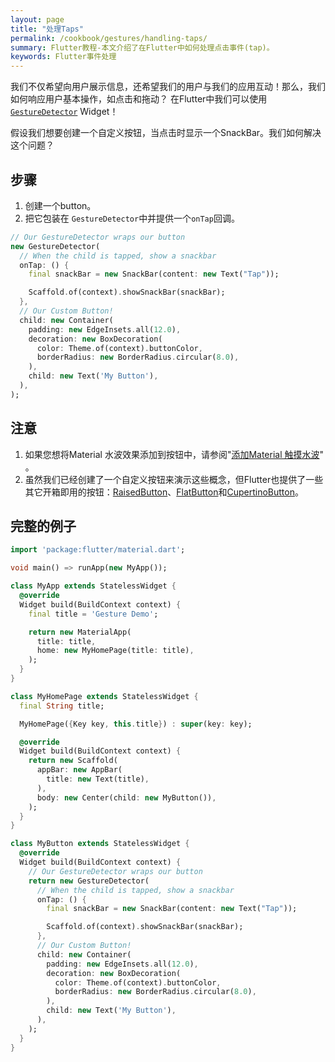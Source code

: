 ```yaml
---
layout: page
title: "处理Taps"
permalink: /cookbook/gestures/handling-taps/
summary: Flutter教程-本文介绍了在Flutter中如何处理点击事件(tap)。
keywords: Flutter事件处理
---
```


我们不仅希望向用户展示信息，还希望我们的用户与我们的应用互动！那么，我们如何响应用户基本操作，如点击和拖动？ 在Flutter中我们可以使用[`GestureDetector`](https://docs.flutter.io/flutter/widgets/GestureDetector-class.html) Widget！

假设我们想要创建一个自定义按钮，当点击时显示一个SnackBar。我们如何解决这个问题？

## 步骤

  1. 创建一个button。
  2. 把它包装在 `GestureDetector`中并提供一个`onTap`回调。

```dart
// Our GestureDetector wraps our button
new GestureDetector(
  // When the child is tapped, show a snackbar 
  onTap: () {
    final snackBar = new SnackBar(content: new Text("Tap"));

    Scaffold.of(context).showSnackBar(snackBar);
  },
  // Our Custom Button!
  child: new Container(
    padding: new EdgeInsets.all(12.0),
    decoration: new BoxDecoration(
      color: Theme.of(context).buttonColor,
      borderRadius: new BorderRadius.circular(8.0),
    ),
    child: new Text('My Button'),
  ),
);
```

## 注意

  1. 如果您想将Material 水波效果添加到按钮中，请参阅"[添加Material 触摸水波](/cookbook/gestures/ripples/)" 。
  2. 虽然我们已经创建了一个自定义按钮来演示这些概念，但Flutter也提供了一些其它开箱即用的按钮：[RaisedButton](https://docs.flutter.io/flutter/material/RaisedButton-class.html)、[FlatButton](https://docs.flutter.io/flutter/material/FlatButton-class.html)和[CupertinoButton](https://docs.flutter.io/flutter/cupertino/CupertinoButton-class.html)。
    

## 完整的例子

```dart
import 'package:flutter/material.dart';

void main() => runApp(new MyApp());

class MyApp extends StatelessWidget {
  @override
  Widget build(BuildContext context) {
    final title = 'Gesture Demo';

    return new MaterialApp(
      title: title,
      home: new MyHomePage(title: title),
    );
  }
}

class MyHomePage extends StatelessWidget {
  final String title;

  MyHomePage({Key key, this.title}) : super(key: key);

  @override
  Widget build(BuildContext context) {
    return new Scaffold(
      appBar: new AppBar(
        title: new Text(title),
      ),
      body: new Center(child: new MyButton()),
    );
  }
}

class MyButton extends StatelessWidget {
  @override
  Widget build(BuildContext context) {
    // Our GestureDetector wraps our button
    return new GestureDetector(
      // When the child is tapped, show a snackbar
      onTap: () {
        final snackBar = new SnackBar(content: new Text("Tap"));

        Scaffold.of(context).showSnackBar(snackBar);
      },
      // Our Custom Button!
      child: new Container(
        padding: new EdgeInsets.all(12.0),
        decoration: new BoxDecoration(
          color: Theme.of(context).buttonColor,
          borderRadius: new BorderRadius.circular(8.0),
        ),
        child: new Text('My Button'),
      ),
    );
  }
}
```
